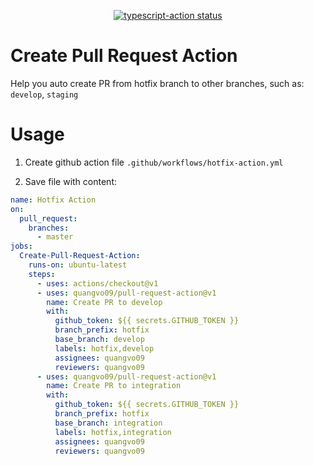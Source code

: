 <p align="center">
  <a href="https://github.com/actions/typescript-action/actions"><img alt="typescript-action status" src="https://github.com/actions/typescript-action/workflows/build-test/badge.svg"></a>
</p>

# Create Pull Request Action

Help you auto create PR from hotfix branch to other branches, such as: `develop`, `staging`

# Usage

1. Create github action file `.github/workflows/hotfix-action.yml`

2. Save file with content:

```yaml
name: Hotfix Action
on:
  pull_request:
    branches:
      - master
jobs:
  Create-Pull-Request-Action:
    runs-on: ubuntu-latest
    steps:
      - uses: actions/checkout@v1
      - uses: quangvo09/pull-request-action@v1
        name: Create PR to develop
        with:
          github_token: ${{ secrets.GITHUB_TOKEN }}
          branch_prefix: hotfix
          base_branch: develop
          labels: hotfix,develop
          assignees: quangvo09
          reviewers: quangvo09
      - uses: quangvo09/pull-request-action@v1
        name: Create PR to integration
        with:
          github_token: ${{ secrets.GITHUB_TOKEN }}
          branch_prefix: hotfix
          base_branch: integration
          labels: hotfix,integration
          assignees: quangvo09
          reviewers: quangvo09
```
